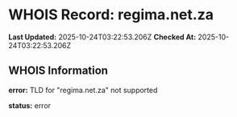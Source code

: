 # WHOIS Record: regima.net.za

**Last Updated:** 2025-10-24T03:22:53.206Z
**Checked At:** 2025-10-24T03:22:53.206Z

## WHOIS Information

**error:** TLD for "regima.net.za" not supported

**status:** error

